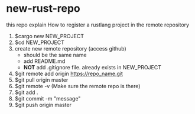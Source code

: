 # new-rust-repo
this repo explain How to register a rustlang project in the remote repository

1. $cargo new NEW_PROJECT
2. $cd NEW_PROJECT
3. create new remote repository (access github)
   - should be the same name 
   - add README.md 
   - **NOT** add .gitignore file. already exists in NEW_PROJECT
4. $git remote add origin https://repo_name.git
5. $git pull origin master
6. $git remote -v (Make sure the remote repo is there)
7. $git add .
8. $git commit -m "message"
9. $git push origin master
